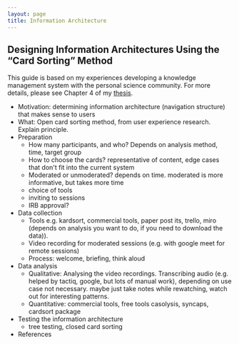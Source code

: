 ```yaml
---
layout: page
title: Information Architecture
---
```


<h2>Designing Information Architectures Using the “Card Sorting” Method</h2>
<p class="message">This guide is based on my experiences developing a knowledge management system with the personal science community. For more details, please see Chapter 4 of my <a href="">thesis</a>.</p>

* Motivation: determining information architecture (navigation structure) that makes sense to users
* What: Open card sorting method, from user experience research. Explain principle.
* Preparation
  * How many participants, and who? Depends on analysis method, time, target group
  * How to choose the cards? representative of content, edge cases that don't fit into the current system
  * Moderated or unmoderated? depends on time. moderated is more informative, but takes more time
  * choice of tools
  * inviting to sessions
  * IRB approval? 
* Data collection
  * Tools e.g. kardsort, commercial tools, paper post its, trello, miro (depends on analysis you want to do, if you need to download the data)).
  * Video recording for moderated sessions (e.g. with google meet for remote sessions)
  * Process: welcome, briefing, think aloud
* Data analysis
  * Qualitative: Analysing the video recordings. Transcribing audio (e.g. helped by tactiq, google, but lots of manual work), depending on use case not necessary. maybe just take notes while rewatching, watch out for interesting patterns.
  * Quantitative: commercial tools, free tools casolysis, syncaps, cardsort package
* Testing the information architecture
  * tree testing, closed card sorting
* References